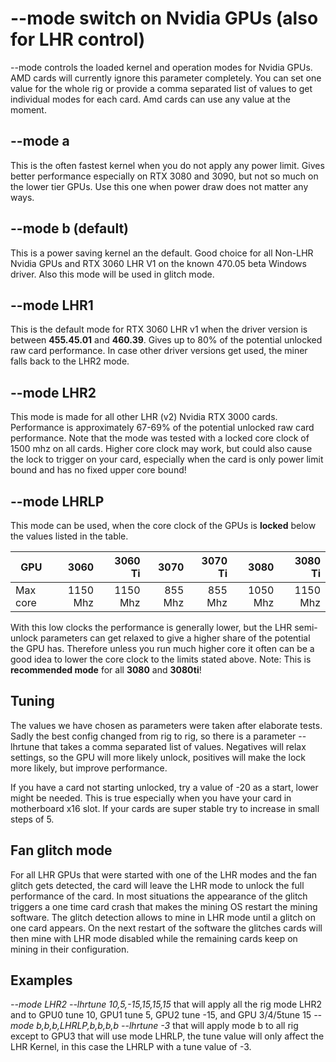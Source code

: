 # --mode switch on Nvidia GPUs (also for LHR control)
--mode controls the loaded kernel and operation modes for Nvidia GPUs. AMD cards will currently ignore this parameter completely. You can set one value for the whole rig or provide a comma separated list of values to get individual modes for each card. Amd cards can use any value at the moment. 

## --mode a
This is the often fastest kernel when you do not apply any power limit. Gives better performance especially on RTX 3080 and 3090, but not so much on the lower tier GPUs. Use this one when power draw does not matter any ways.

## --mode b (default)
This is a power saving kernel an the default. Good choice for all Non-LHR Nvidia GPUs and RTX 3060 LHR V1 on the known 470.05 beta Windows driver. Also this mode will be used in glitch mode.

## --mode LHR1
This is the default mode for RTX 3060 LHR v1 when the driver version is between **455.45.01** and **460.39**. Gives up to 80% of the potential unlocked raw card performance. In case other driver versions get used, the miner falls back to the LHR2 mode.

## --mode LHR2
This mode is made for all other LHR (v2) Nvidia RTX 3000 cards. Performance is approximately 67-69% of the potential unlocked raw card performance. Note that the mode was tested with a locked core clock of 1500 mhz on all cards. Higher core clock may work, but could also cause the lock to trigger on your card, especially when the card is only power limit bound and has no fixed upper core bound!

## --mode LHRLP

This mode can be used, when the core clock of the GPUs is **locked** below the values listed in the table.

| GPU        |  3060  | 3060 Ti | 3070 | 3070 Ti | 3080 | 3080 Ti |
| ------------- |---------:|---------:|---------:|---------:| ---------:|---------:|  
| Max core | 1150 Mhz | 1150 Mhz | 855 Mhz | 855 Mhz | 1050 Mhz | 1150 Mhz |

With this low clocks the performance is generally lower, but the LHR semi-unlock parameters can get relaxed to give a higher share of the potential the GPU has. Therefore unless you run much higher core it often can be a good idea to lower the core clock to the limits stated above.
Note: This is **recommended mode** for all **3080** and **3080ti**!

## Tuning
The values we have chosen as parameters were taken after elaborate tests. Sadly the best config changed from rig to rig, so there is a parameter --lhrtune that takes a comma separated list of values. Negatives will relax settings, so the GPU will more likely unlock, positives will make the lock more likely, but improve performance. 

If you have a card not starting unlocked, try a value of -20 as a start, lower might be needed. This is true especially when you have your card in motherboard x16 slot.  If your cards are super stable try to increase in small steps of 5. 

## Fan glitch mode
For all LHR GPUs that were started with one of the LHR modes and the fan glitch gets detected, the card will leave the LHR mode to unlock the full performance of the card. In most situations the appearance of the glitch triggers a one time card crash that makes the mining OS restart the mining software. The glitch detection allows to mine in LHR mode until a glitch on one card appears. On the next restart of the software the glitches cards will then mine with LHR mode disabled while the remaining cards keep on mining in their configuration. 

## Examples
_--mode LHR2 --lhrtune 10,5,-15,15,15,15_ that will apply all the rig mode LHR2 and to GPU0 tune 10, GPU1 tune 5, GPU2 tune -15, and GPU 3/4/5tune 15
_--mode b,b,b,LHRLP,b,b,b,b --lhrtune -3_ that will apply mode b to all rig except to GPU3 that will use mode LHRLP, the tune value will only affect the LHR Kernel, in this case the LHRLP with a tune value of -3.